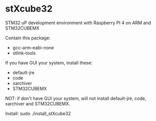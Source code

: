 # stXcube32
STM32 uP development environment with Raspberry PI 4 on ARM and STM32CUBEMX

Contain this package:
+ gcc-arm-eabi-none
+ stlink-tools

If you have GUI your system, install these:
+ default-jre
+ code
+ xarchiver
+ STM32CUBEMX

NOT: if don't have GUI your system, will not install default-jre, code, xarchiver and STM32CUBEMX.

Install:
sudo ./install_stXcube32
